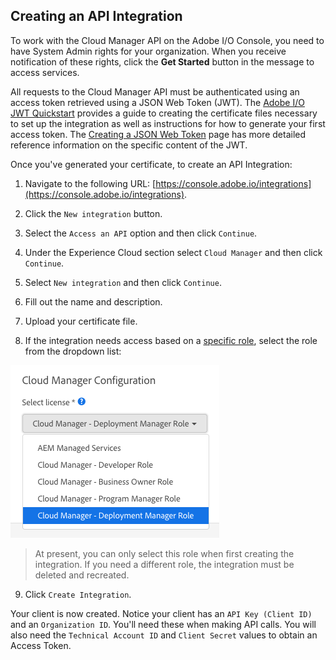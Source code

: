 ## Creating an API Integration

To work with the Cloud Manager API on the Adobe I/O Console, you need to have System Admin rights for your organization. When you receive notification of these rights, click the **Get Started** button in the message to access services.

All requests to the Cloud Manager API must be authenticated using an access token retrieved using a JSON Web Token (JWT). The [Adobe I/O JWT Quickstart](https://www.adobe.io/authentication/auth-methods.html#!adobeio/adobeio-documentation/master/auth/JWTAuthenticationQuickStart.md) provides a guide to creating the certificate files necessary to set up the integration as well as instructions for how to generate your first access token. The [Creating a JSON Web Token](https://www.adobe.io/apis/cloudplatform/console/authentication/createjwt.html) page has more detailed reference information on the specific content of the JWT.

Once you've generated your certificate, to create an API Integration:

1. Navigate to the following URL: [https://console.adobe.io/integrations](https://console.adobe.io/integrations).

2. Click the `New integration` button.

3. Select the `Access an API` option and then click `Continue`.

4. Under the Experience Cloud section select `Cloud Manager` and then click `Continue`.

5. Select `New integration` and then click `Continue`.

6. Fill out the name and description.

7. Upload your certificate file.

8. If the integration needs access based on a [specific role](https://www.adobe.com/go/aem_cloud_mrg_usersroles_en), select the role from the dropdown list:

![Select Role Dropdown](img/integration-selectrole.png)
> At present, you can only select this role when first creating the integration. If you need a different role, the integration must be deleted and recreated.

9. Click `Create Integration`.

Your client is now created. Notice your client has an `API Key (Client ID)` and an `Organization ID`. You'll need these when making API calls. You will also need the `Technical Account ID` and `Client Secret` values to obtain an Access Token.

<style type="text/css">
#kirbyMainContent p img {
  padding-top: 0;
  padding-bottom: 0;
}
#kirbyMainContent blockquote {
  background-color: rgb(240, 240, 240);
  margin-left: 1em;
}
</style>